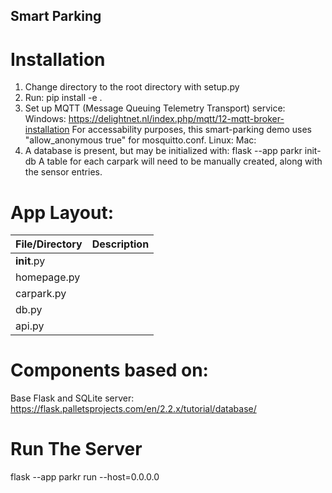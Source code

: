 ## Smart Parking
# Installation
1. Change directory to the root directory with setup.py
2. Run: pip install -e .
3. Set up MQTT (Message Queuing Telemetry Transport) service:
    Windows: https://delightnet.nl/index.php/mqtt/12-mqtt-broker-installation
    For accessability purposes, this smart-parking demo uses "allow_anonymous true" for mosquitto.conf.
    Linux:
    Mac:
4. A database is present, but may be initialized with:
    flask --app parkr init-db
A table for each carpark will need to be manually created, along with the sensor entries.

# App Layout:
| File/Directory  | Description |
| ------------- | ------------- |
| __init__.py  | |
| homepage.py  | |
| carpark.py  | |
| db.py  | |
| api.py  | |
    

# Components based on:
Base Flask and SQLite server:
https://flask.palletsprojects.com/en/2.2.x/tutorial/database/

# Run The Server
flask --app parkr run --host=0.0.0.0

